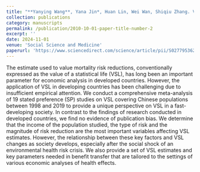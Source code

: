 ```yaml
---
title: "**Yanying Wang**, Yana Jin*, Huan Lin, Wei Wan, Shiqiu Zhang. Valuing Mortality Risk Reductions in a Fast-developing Societies: A Meta-Analysis of Stated Preference Studies in China from 1998 to 2019"
collection: publications
category: manuscripts
permalink: /publication/2010-10-01-paper-title-number-2
excerpt: ''
date: 2024-11-01
venue: 'Social Science and Medicine'
paperurl: 'https://www.sciencedirect.com/science/article/pii/S0277953624009250?via%3Dihub'
---
```


The estimate used to value mortality risk reductions, conventionally expressed as the value of a statistical life (VSL), has long been an important parameter for economic analysis in developed countries. However, the application of VSL in developing countries has been challenging due to insufficient empirical attention. We conduct a comprehensive meta-analysis of 19 stated preference (SP) studies on VSL covering Chinese populations between 1998 and 2019 to provide a unique perspective on VSL in a fast-developing society. In contrast to the findings of research conducted in developed countries, we find no evidence of publication bias. We determine that the income of the population studied, the type of risk and the magnitude of risk reduction are the most important variables affecting VSL estimates. However, the relationship between these key factors and VSL changes as society develops, especially after the social shock of an environmental health risk crisis. We also provide a set of VSL estimates and key parameters needed in benefit transfer that are tailored to the settings of various economic analyses of health effects.
